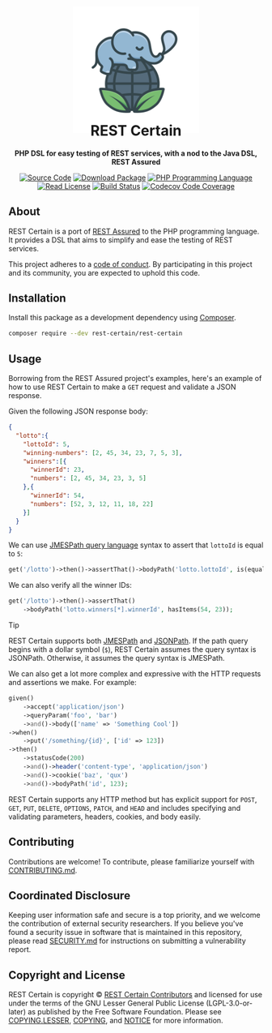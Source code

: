 <p align="center" style="margin-bottom: 0; padding-bottom: 0;">
    <img src="./docs/source/sleepy-elephpant.svg" alt="elePHPant sleeping on a globe" width="250">
</p>

<h1 align="center" style="margin-top: -25px; padding-top: 0;">
    REST Certain
</h1>

<p align="center">
    <strong>PHP DSL for easy testing of REST services, with a nod to the Java DSL, REST Assured</strong>
</p>

<p align="center">
    <a href="https://github.com/rest-certain/rest-certain"><img src="https://img.shields.io/badge/source-rest--certain/rest--certain-blue.svg?style=flat-square" alt="Source Code"></a>
    <a href="https://packagist.org/packages/rest-certain/rest-certain"><img src="https://img.shields.io/packagist/v/rest-certain/rest-certain.svg?style=flat-square&label=release" alt="Download Package"></a>
    <a href="https://php.net"><img src="https://img.shields.io/packagist/php-v/rest-certain/rest-certain.svg?style=flat-square&colorB=%238892BF" alt="PHP Programming Language"></a>
    <a href="https://github.com/rest-certain/rest-certain/blob/main/NOTICE"><img src="https://img.shields.io/packagist/l/rest-certain/rest-certain.svg?style=flat-square&colorB=darkcyan" alt="Read License"></a>
    <a href="https://github.com/rest-certain/rest-certain/actions/workflows/continuous-integration.yml"><img src="https://img.shields.io/github/actions/workflow/status/rest-certain/rest-certain/continuous-integration.yml?branch=main&style=flat-square&logo=github" alt="Build Status"></a>
    <a href="https://codecov.io/gh/rest-certain/rest-certain"><img src="https://img.shields.io/codecov/c/gh/rest-certain/rest-certain?label=codecov&logo=codecov&style=flat-square" alt="Codecov Code Coverage"></a>
</p>

## About

REST Certain is a port of [REST Assured](https://github.com/rest-assured/rest-assured)
to the PHP programming language. It provides a DSL that aims to simplify and ease
the testing of REST services.

This project adheres to a [code of conduct](CODE_OF_CONDUCT.md).
By participating in this project and its community, you are expected to
uphold this code.

## Installation

Install this package as a development dependency using [Composer](https://getcomposer.org).

``` bash
composer require --dev rest-certain/rest-certain
```

## Usage

Borrowing from the REST Assured project's examples, here's an example of how to
use REST Certain to make a `GET` request and validate a JSON response.

Given the following JSON response body:

``` json
{
  "lotto":{
    "lottoId": 5,
    "winning-numbers": [2, 45, 34, 23, 7, 5, 3],
    "winners":[{
      "winnerId": 23,
      "numbers": [2, 45, 34, 23, 3, 5]
    },{
      "winnerId": 54,
      "numbers": [52, 3, 12, 11, 18, 22]
    }]
  }
}
```

We can use [JMESPath query language](https://jmespath.org) syntax to assert that
`lottoId` is equal to `5`:

``` php
get('/lotto')->then()->assertThat()->bodyPath('lotto.lottoId', is(equalTo(5)));
```

We can also verify all the winner IDs:

``` php
get('/lotto')->then()->assertThat()
    ->bodyPath('lotto.winners[*].winnerId', hasItems(54, 23));
```

> [!TIP]
> REST Certain supports both [JMESPath](https://jmespath.org) and
> [JSONPath](https://www.rfc-editor.org/rfc/rfc9535). If the path query begins
> with a dollar symbol (`$`), REST Certain assumes the query syntax is JSONPath.
> Otherwise, it assumes the query syntax is JMESPath.

We can also get a lot more complex and expressive with the HTTP requests and
assertions we make. For example:

```php
given()
    ->accept('application/json')
    ->queryParam('foo', 'bar')
    ->and()->body(['name' => 'Something Cool'])
->when()
    ->put('/something/{id}', ['id' => 123])
->then()
    ->statusCode(200)
    ->and()->header('content-type', 'application/json')
    ->and()->cookie('baz', 'qux')
    ->and()->bodyPath('id', 123);
```

REST Certain supports any HTTP method but has explicit support for `POST`, `GET`,
`PUT`, `DELETE`, `OPTIONS`, `PATCH`, and `HEAD` and includes specifying and
validating parameters, headers, cookies, and body easily.

## Contributing

Contributions are welcome! To contribute, please familiarize yourself with
[CONTRIBUTING.md](CONTRIBUTING.md).

## Coordinated Disclosure

Keeping user information safe and secure is a top priority, and we welcome the
contribution of external security researchers. If you believe you've found a
security issue in software that is maintained in this repository, please read
[SECURITY.md](SECURITY.md) for instructions on submitting a vulnerability report.

## Copyright and License

REST Certain is copyright © [REST Certain Contributors](https://rest-certain.dev)
and licensed for use under the terms of the GNU Lesser General Public License
(LGPL-3.0-or-later) as published by the Free Software Foundation. Please see
[COPYING.LESSER](COPYING.LESSER), [COPYING](COPYING), and [NOTICE](NOTICE) for
more information.


